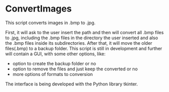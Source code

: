 # ConvertImages
This script converts images in .bmp to .jpg. 

First, it will ask to the user insert the path and then will convert all .bmp files to .jpg, including the .bmp files in the directory the user inserted and also the .bmp files inside its subdirectories.
After that, it will move the older files(.bmp) to a backup folder.
This script is still in development and further will contain a GUI, with some other options, like:
- option to create the backup folder or no
- option to remove the files and just keep the converted or no
- more options of formats to conversion

The interface is being developed with the Python library tkinter.

